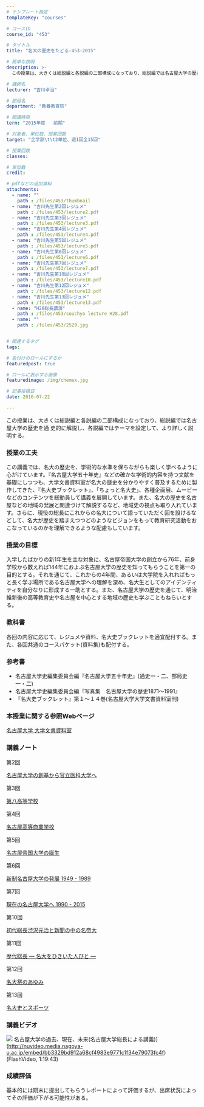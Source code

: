 ```yaml
---
# テンプレート指定
templateKey: "courses"

# コースID
course_id: "453"

# タイトル
title: "名大の歴史をたどる-453-2015"

# 簡単な説明
description: >-
  この授業は、大きくは総説編と各説編の二部構成になっており、総説編では名古屋大学の歴史を通 史的に解説し、各説編ではテーマを設定して、より詳しく説明する。...

# 講師名
lecturer: "吉川卓治"

# 部局名
department: "教養教育院"

# 開講時限
term: "2015年度	前期"

# 対象者、単位数、授業回数
target: "全学部\t\t2単位、週1回全15回"

# 授業回数
classes: 

# 単位数
credit: 

# pdfなどの追加資料
attachments: 
  - name: "" 
    path : /files/453/thumbnail
  - name: "吉川先生第2回レジュメ" 
    path : /files/453/lecture2.pdf
  - name: "吉川先生第3回レジュメ" 
    path : /files/453/lecture3.pdf
  - name: "吉川先生第4回レジュメ" 
    path : /files/453/lecture4.pdf
  - name: "吉川先生第5回レジュメ" 
    path : /files/453/lecture5.pdf
  - name: "吉川先生第6回レジュメ" 
    path : /files/453/lecture6.pdf
  - name: "吉川先生第7回レジュメ" 
    path : /files/453/lecture7.pdf
  - name: "吉川先生第10回レジュメ" 
    path : /files/453/lecture10.pdf
  - name: "吉川先生第12回レジュメ" 
    path : /files/453/lecture12.pdf
  - name: "吉川先生第13回レジュメ" 
    path : /files/453/lecture13.pdf
  - name: "H28総長講演" 
    path : /files/453/souchyo lecture H28.pdf
  - name: "" 
    path : /files/453/2529.jpg


# 関連するタグ
tags:

# 色付けのロールにするか
featuredpost: true

# ロールに表示する画像
featuredimage: /img/chemex.jpg

# 記事投稿日
date: 2016-07-22

---
```

この授業は、大きくは総説編と各説編の二部構成になっており、総説編では名古屋大学の歴史を通 史的に解説し、各説編ではテーマを設定して、より詳しく説明する。
### 授業の工夫

この講義では、名大の歴史を、学術的な水準を保ちながらも楽しく学べるように心がけています。『名古屋大学五十年史』などの確かな学術的内容を持つ文献を基礎にしつつも、大学文書資料室が名大の歴史を分かりやすく普及するために製作してきた、『名大史ブックレット』、「ちょっと名大史」、各種企画展、ムービーなどのコンテンツを総動員して講義を展開しています。また、名大の歴史を名古屋などの地域の発展と関連づけて解説するなど、地域史の視点も取り入れています。さらに、現役の総長にこれからの名大について語っていただく回を設けるなどして、名大が歴史を踏まえつつどのようなビジョンをもって教育研究活動をおこなっているのかを理解できるような配慮もしています。

### 授業の目標

入学したばかりの新1年生を主な対象に、名古屋帝国大学の創立から76年、前身学校から数えれば144年におよぶ名古屋大学の歴史を知ってもらうことを第一の目的とする。それを通じて、これからの4年間、あるいは大学院を入れればもっと長く学ぶ場所である名古屋大学への理解を深め、名大生としてのアイデンティティを自分なりに形成する一助とする。また、名古屋大学の歴史を通じて、明治維新後の高等教育史や名古屋を中心とする地域の歴史も学ぶこともねらいとする。 

### 教科書

各回の内容に応じて、レジュメや資料、名大史ブックレットを適宜配付する。また、各回共通のコースパケット(資料集)も配付する。 

### 参考書 

  * 名古屋大学史編集委員会編『名古屋大学五十年史』(通史一・二、部局史一・二)
  * 名古屋大学史編集委員会編『写真集　名古屋大学の歴史1871～1991』
  * 『名大史ブックレット』第１～１４巻(名古屋大学大学文書資料室刊)

### 本授業に関する参照Webページ

[名古屋大学 大学文書資料室](http://nua.jimu.nagoya-u.ac.jp/)

### 講義ノート

第2回


[名古屋大学の創基から官立医科大学へ](/files/453/lecture2.pdf) 

第3回


[第八高等学校](/files/453/lecture3.pdf) 

第4回


[名古屋高等商業学校](/files/453/lecture4.pdf) 

第5回


[名古屋帝国大学の誕生](/files/453/lecture5.pdf) 

第6回


[新制名古屋大学の発展 1949 - 1989](/files/453/lecture6.pdf) 

第7回


[現在の名古屋大学へ 1990 - 2015](/files/453/lecture7.pdf) 

第10回


[初代総長渋沢元治と新聞の中の名帝大](/files/453/lecture10.pdf) 

第11回


[歴代総長 — 名大をひきいた人びと —](/files/453/lecture11.pdf) 

第12回


[名大祭のあゆみ](/files/453/lecture12.pdf) 

第13回


[名大史とスポーツ](/files/453/lecture13.pdf) 

### 講義ビデオ


![](/files/453/2529.jpg) 名古屋大学の過去、現在、未来(名古屋大学総長による講義)](http://nuvideo.media.nagoya-u.ac.jp/embed/bb3329bd912a68cf4983e9771c1f34e79073fc4f) (FlashVideo, 1:19:43)

### 成績評価

基本的には期末に提出してもらうレポートによって評価するが、出席状況によってその評価が下がる可能性がある。
